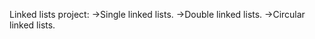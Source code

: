 Linked lists project:
   ->Single linked lists.
   ->Double linked lists.
   ->Circular linked lists.
